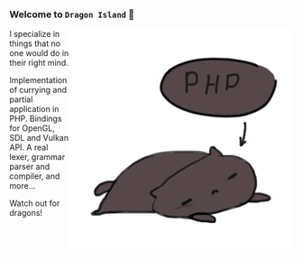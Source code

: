 ### Welcome to `Dragon Island` 🐉

<img align="right" src="generics.gif" />

I specialize in things that no one would do in their right mind.

Implementation of currying and partial application in PHP. Bindings for OpenGL, 
SDL and Vulkan API. A real lexer, grammar parser and compiler, and more...

Watch out for dragons!
